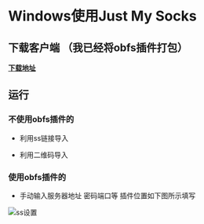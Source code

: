 # Windows使用Just My Socks

## 下载客户端 （我已经将obfs插件打包）

[**下载地址**]()

## 运行

### 不使用obfs插件的

+ 利用ss链接导入

+ 利用二维码导入

### 使用obfs插件的

+ 手动输入服务器地址 密码端口等 插件位置如下图所示填写

![**ss设置**]()
